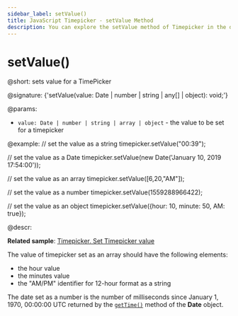 ```yaml
---
sidebar_label: setValue()
title: JavaScript Timepicker - setValue Method 
description: You can explore the setValue method of Timepicker in the documentation of the DHTMLX JavaScript UI library. Browse developer guides and API reference, try out code examples and live demos, and download a free 30-day evaluation version of DHTMLX Suite.
---
```


# setValue()

@short: sets value for a TimePicker

@signature: {'setValue(value: Date | number | string | any[] | object): void;'}

@params:
- `value: Date | number | string | array | object` - the value to be set for a timepicker

@example:
// set the value as a string
timepicker.setValue("00:39");

// set the value as a Date
timepicker.setValue(new Date('January 10, 2019 17:54:00'));

// set the value as an array
timepicker.setValue([6,20,"AM"]);

// set the value as a number
timepicker.setValue(1559288966422);

// set the value as an object
timepicker.setValue({hour: 10, minute: 50, AM: true});

@descr:

**Related sample**: [Timepicker. Set Timepicker value](https://snippet.dhtmlx.com/6r8lkhbg)

The value of timepicker set as an array should have the following elements:

- the hour value
- the minutes value
- the "AM/PM" identifier for 12-hour format as a string

The date set as a number is the number of milliseconds since January 1, 1970, 00:00:00 UTC returned by the [`getTime()`](https://developer.mozilla.org/en-US/docs/Web/JavaScript/Reference/Global_Objects/Date/getTime) method of the **Date** object.

[comment]: # (@relatedapi: timepicker/api/timepicker_getvalue_method.md)

[comment]: # (@related: timepicker/usage.md#setting-value)
